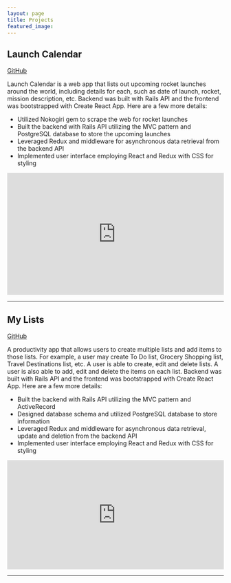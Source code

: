 ```yaml
---
layout: page
title: Projects
featured_image:
---
```


## Launch Calendar

[GitHub](https://github.com/tcelovsky/launch-calendar)

Launch Calendar is a web app that lists out upcoming rocket launches around the world, including details for each, such as date of launch, rocket, mission description, etc. Backend was built with Rails API and the frontend was bootstrapped with Create React App. Here are a few more details:

- Utilized Nokogiri gem to scrape the web for rocket launches
- Built the backend with Rails API utilizing the MVC pattern and PostgreSQL database to store the upcoming launches
- Leveraged Redux and middleware for asynchronous data retrieval from the backend API
- Implemented user interface employing React and Redux with CSS for styling

<div style="position: relative; padding-bottom: 56.33802816901409%; height: 0;"><iframe src="https://www.loom.com/embed/d7763c61a93a457b883faeba4714397c" frameborder="0" webkitallowfullscreen mozallowfullscreen allowfullscreen style="position: absolute; top: 0; left: 0; width: 100%; height: 100%;"></iframe></div>

<hr>

## My Lists

[GitHub](https://github.com/tcelovsky/to-do-lists)

A productivity app that allows users to create multiple lists and add items to those lists. For example, a user may create To Do list, Grocery Shopping list, Travel Destinations list, etc. A user is able to create, edit and delete lists. A user is also able to add, edit and delete the items on each list. Backend was built with Rails API and the frontend was bootstrapped with Create React App. Here are a few more details:

- Built the backend with Rails API utilizing the MVC pattern and ActiveRecord
- Designed database schema and utilized PostgreSQL database to store information
- Leveraged Redux and middleware for asynchronous data retrieval, update and deletion from the backend API
- Implemented user interface employing React and Redux with CSS for styling

<div style="position: relative; padding-bottom: 50.45550105115627%; height: 0;"><iframe src="https://www.loom.com/embed/59bc03fa9225477396f928abfce14a56" frameborder="0" webkitallowfullscreen mozallowfullscreen allowfullscreen style="position: absolute; top: 0; left: 0; width: 100%; height: 100%;"></iframe></div>

<hr>
